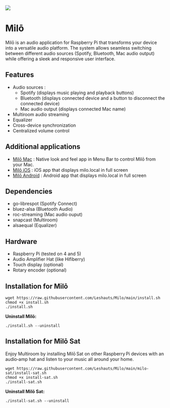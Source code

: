 
<picture>
<img style="pointer-events:none" src="https://leodurand.com/_autres/cover-milo-github@2x.png" />
</picture>

# Milō

Milō is an audio application for Raspberry Pi that transforms your device into a versatile audio platform. The system allows seamless switching between different audio sources (Spotify, Bluetooth, Mac audio output) while offering a sleek and responsive user interface. 

## Features

- Audio sources :
  - Spotify (displays music playing and playback buttons)
  - Bluetooth (displays connected device and a button to disconnect the connected device)
  - Mac audio output (displays connected Mac name)
- Multiroom audio streaming
- Equalizer
- Cross-device synchronization
- Centralized volume control

## Additional applications 
- [Milō Mac](https://github.com/Leshauts/Milo-Mac) : Native look and feel app in Menu Bar to control Milō from your Mac.
- [Milō iOS](https://github.com/Leshauts/Milo-iOS) : iOS app that displays milo.local in full screen
- [Milō Android](https://github.com/Leshauts/Milo-Android) : Android app that displays milo.local in full screen

## Dependencies
- go-librespot (Spotify Connect)
- bluez-alsa (Bluetooth Audio)
- roc-streaming (Mac audio ouput)
- snapcast (Multiroom)
- alsaequal (Equalizer)

## Hardware
- Raspberry Pi (tested on 4 and 5)
- Audio Amplifier Hat (like Hifiberry)
- Touch display (optional)
- Rotary encoder (optional)

## Installation for Milō
```
wget https://raw.githubusercontent.com/Leshauts/Milo/main/install.sh
chmod +x install.sh
./install.sh
```

**Uninstall Milō:**
```
./install.sh --uninstall
```

## Installation for Milō Sat
Enjoy Multiroom by installing Milō Sat on other Raspberry Pi devices with an audio‑amp hat and listen to your music all around your home.
```
wget https://raw.githubusercontent.com/Leshauts/Milo/main/milo-sat/install-sat.sh
chmod +x install-sat.sh
./install-sat.sh
```

**Uninstall Milō Sat:**
```
./install-sat.sh --uninstall
```